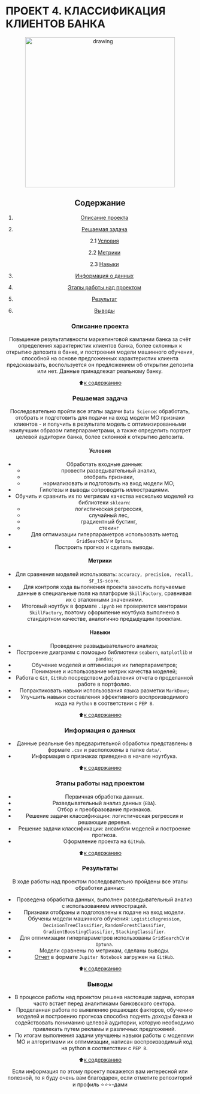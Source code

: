# **ПРОЕКТ 4. КЛАССИФИКАЦИЯ КЛИЕНТОВ БАНКА**

<center> <img src = https://media.baamboozle.com/uploads/images/394336/1641713500_2692709.jpeg alt="drawing" style="width:400px;" </center>

## **Содержание**

1. [Описание проекта](https://github.com/Licharg/Project-1.-Analysis-of-HeadHunter-resumes/blob/master/README.md#Описание-проекта)  
2. [Решаемая задача](https://github.com/Licharg/Project-1.-Analysis-of-HeadHunter-resumes/blob/master/README.md#Решаемая-задача)

    2.1 [Условия](https://github.com/Licharg/Project-1.-Analysis-of-HeadHunter-resumes/blob/master/README.md#Условия)

    2.2 [Метрики](https://github.com/Licharg/Project-1.-Analysis-of-HeadHunter-resumes/blob/master/README.md#Метрики)

    2.3 [Навыки](https://github.com/Licharg/Project-1.-Analysis-of-HeadHunter-resumes/blob/master/README.md#Навыки)

3. [Информация о данных](https://github.com/Licharg/Project-1.-Analysis-of-HeadHunter-resumes/blob/master/README.md#Информация-о-данных)  
4. [Этапы работы над проектом](https://github.com/Licharg/Project-1.-Analysis-of-HeadHunter-resumes/blob/master/README.md#Этапы-работы-над-проектом)  
5. [Результат](https://github.com/Licharg/Project-1.-Analysis-of-HeadHunter-resumes/blob/master/README.md#Результат)
6. [Выводы](https://github.com/Licharg/Project-1.-Analysis-of-HeadHunter-resumes/blob/master/README.md#Выводы)

### **Описание проекта**

Повышение результативности маркетинговой кампании банка за счёт определения характеристик клиентов банка, более склонных к открытию депозита в банке, и построения модели машинного обучения, способной на основе предложенных характеристик клиента предсказывать, воспользуется он предложением об открытии депозита или нет. Данные принадлежат реальному банку.

:arrow_up:[к содержанию](https://github.com/Licharg/Project-1.-Analysis-of-HeadHunter-resumes/blob/master/README.md#Содержание)

### **Решаемая задача**

Последовательно пройти все этапы задачи `Data Science`: обработать, отобрать и подготовить для подачи на вход модели МО признаки клиентов - и получить в результате модель с оптимизированными наилучшим образом гиперпараметрами, а также определить портрет целевой аудитории банка, более склонной к открытию депозита.

#### **Условия**

- Обработать входные данные:
  - провести разведывательный анализ,
  - отобрать признаки,
  - нормализовать и подготовить на вход модели МО;
- Гипотезы и выводы сопроводить иллюстрациями.  
- Обучить и сравнить их по метрикам качества несколько моделей из библиотеки `sklearn`:
  - логистическая регрессия,
  - случайный лес,
  - градиентный бустинг,
  - стекинг
- Для оптимизации гиперпараметров использовать метод `GridSearchCV` и `Optuna`.  
- Построить прогноз и сделать выводы.  

#### **Метрики**

- Для сравнения моделей использовать: `accuracy, precision, recall, $F_1$-score`.  
- Для контроля хода выполнения проекта заносить получаемые данные в специальные поля на платформе `SkillFactory`, сравнивая их с эталонными значениями.
- Итоговый ноутбук в формате `.ipynb` не проверяется менторами `SkillFactory`, поэтому оформление ноутбука выполнено в стандартном качестве, аналогично предыдущим проектам.

#### **Навыки**

- Проведение развыдывательного анализа;  
- Построение диаграмм с помощью библиотеки `seaborn`, `matplotlib` и `pandas`;
- Обучение моделей и оптимизация их гиперпараметров;  
- Понимание и использование метрик качества моделей;
- Работа с `Git`, `GitHub` посредством добавления отчета о проделанной работе в портфолио.
- Попрактиковать навыки использования языка разметки `MarkDown`;  
- Улучшить навыки составления эффективного воспроизводимого кода на `Python` в соответствии с `PEP 8`.

:arrow_up:[к содержанию](https://github.com/Licharg/Project-1.-Analysis-of-HeadHunter-resumes/blob/master/README.md#Содержание)

### **Информация о данных**

- Данные реальные без предварительной обработки представлены в формате `.csv` и расположены в папке `data/`.  
- Информация о признаках приведена в начале ноутбука.  
  
:arrow_up:[к содержанию](https://github.com/Licharg/Project-1.-Analysis-of-HeadHunter-resumes/blob/master/README.md#Содержание)

### **Этапы работы над проектом**

- Первичная обработка данных.  
- Разведывательный анализ данных (`EDA`).  
- Отбор и преобразование признаков.  
- Решение задачи классификации: логистическая регрессия и решающие деревья.  
- Решение задачи классификации: ансамбли моделей и построение прогноза.
- Оформление проекта на `GitHub`.  

:arrow_up:[к содержанию](https://github.com/Licharg/Project-1.-Analysis-of-HeadHunter-resumes/blob/master/README.md#Содержание)

### **Результаты**

В ходе работы над проектом последовательно пройдены все этапы обработки данных:

- Проведена обработка данных, выполнен разведывательный анализ с использованием иллюстраций.  
- Признаки отобраны и подготовлены к подаче на вход модели.  
- Обучены модели машинного обучения: `LogisticRegression`, `DecisionTreeClassifier`, `RandomForestClassifier`, `GradientBoostingClassifier`, `StackingClassifier`.  
- Для оптимизации гиперпараметров использованы `GridSearchCV` и `Optuna`.  
- Модели сравнены по метрикам, сделаны выводы.
- [Отчет](https://github.com/StasBard/SF_DataScience/blob/master/Projects/Project_4/Project-4_ML_Bank_client_classification.ipynb) в формате `Jupiter Notebook` загружен на `GitHub`.

:arrow_up:[к содержанию](https://github.com/Licharg/Project-1.-Analysis-of-HeadHunter-resumes/blob/master/README.md#Содержание)

### **Выводы**

- В процессе работы над проектом решена настоящая задача, которая часто встает перед аналитиками банковского сектора.  
- Проделанная работа по выявлению решающих факторов, обучению моделей и построению прогноза способна поднять доходы банка и содействовать пониманию целевой аудитории, которую необходимо привлекать путем рекламы и различных предложений.  
- По итогам выполнения задачи улучшены навыки работы с моделями МО и алгоритмами их оптимизации, написан  воспроизводимый код на python в соответствии с `PEP 8`.

:arrow_up:[к содержанию](https://github.com/Licharg/Project-1.-Analysis-of-HeadHunter-resumes/blob/master/README.md#Содержание)

Если информация по этому проекту покажется вам интересной или полезной, то я буду очень вам благодарен, если отметите репозиторий и профиль ⭐️⭐️⭐️-дами
